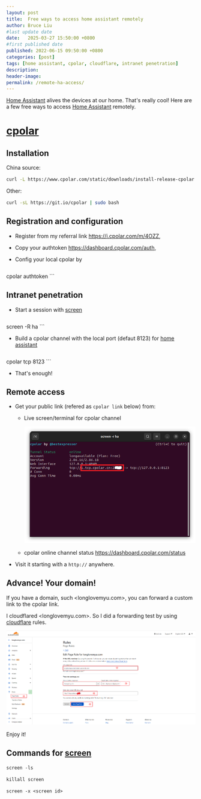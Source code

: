 ```yaml
---
layout: post
title:  Free ways to access home assistant remotely
author: Bruce Liu
#last update date
date:   2025-03-27 15:50:00 +0800
#first published date
published: 2022-06-15 09:50:00 +0800
categories: [post]
tags: [home assistant, cpolar, cloudflare, intranet penetration]
description: 
header-image: 
permalink: /remote-ha-access/
---
```

[Home Assistant] alives the devices at our home. That's really cool! Here are a few free ways to access [Home Assistant] remotely.

<!--the above is the excerpt-->
<!--more-->
<!--the following is the text-->

# [cpolar]

## Installation

China source:

```sh
curl -L https://www.cpolar.com/static/downloads/install-release-cpolar.sh | sudo bash
```

Other:

```sh
curl -sL https://git.io/cpolar | sudo bash
```

## Registration and configuration

- Register from my referral link <https://i.cpolar.com/m/4OZZ>,

- Copy your authtoken <https://dashboard.cpolar.com/auth>,

- Config your local cpolar by

	```sh
cpolar authtoken <place your token here>
	```

## Intranet penetration

- Start a session with [screen]

	```sh
screen -R ha
	```

- Build a cpolar channel with the local port (defaut 8123) for [home assistant]

	```sh
cpolar tcp 8123
	```

- That's enough!

## Remote access

- Get your public link (refered as `cpolar link` below) from:

	- Live screen/terminal for cpolar channel
	
		![cpolar channel](/assets/pics/ha-build-cpolar-channel-linux.png)
		
	- cpolar online channel status <https://dashboard.cpolar.com/status>

- Visit it starting with a `http://` anywhere.

## Advance! Your domain!

If you have a domain, such <longlovemyu.com>, you can forward a custom link to the cpolar link.

I cloudflared <longlovemyu.com>. So I did a forwarding test by using [cloudflare] rules.

![cpolar channel](/assets/pics/ha-forward-cpolar-link.png)

Enjoy it!

## Commands for [screen]

`screen -ls`

`killall screen`

`screen -x <screen id>`


<!--links-->
[cpolar]: https://i.cpolar.com/m/4OZZ
[screen]: https://www.gnu.org/software/screen
[home assistant]: https://www.home-assistant.io/
[Home Assistant]: https://www.home-assistant.io/
[cloudflare]: https://www.cloudflare.com/
